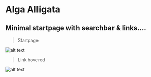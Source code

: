 # Alga Alligata
## Minimal startpage with searchbar & links....
> Startpage

![alt text](http://i.imgur.com/fH1oKs5.png "Startpage")

> Link hovered

![alt text](http://i.imgur.com/Tu7IPWi.png "Hovered")
